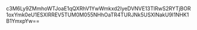 c3M6Ly9ZMmhoWTJoaE1qQXRhV1YwWmkxd2IyeDVNVE13TlRwS2RYTjBOR1oxYmk0eU1ESXlRREV5TUM0M055NHhOaTR4TURJNk5USXlNakU9I1NHK1B1YmxpYw==
